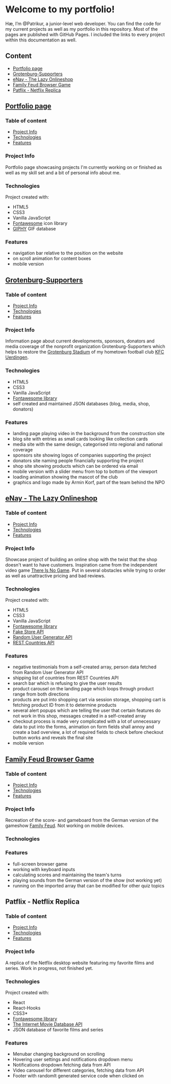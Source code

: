 # Welcome to my portfolio!

Hæ, I’m @Patrikur, a junior-level web developer.
You can find the code for my current projects as well as my portfolio in this repository. Most of the pages are published with GitHub Pages. I included the links to every project within this documentation as well.

## Content
* [Portfolio page](#portfolio-page)
* [Grotenburg-Supporters](#grotenburg-supporters)
* [eNay - The Lazy Onlineshop](#enay---the-lazy-onlineshop)
* [Family Feud Browser Game](#family-feud-browser-game)
* [Patflix - Netflix Replica](#patflix---netflix-replica)

## [Portfolio page](https://patrikur.github.io)
### Table of content
* [Project Info](#project-info)
* [Technologies](#technologies)
* [Features](#features)

### Project Info
Portfolio page showcasing projects I'm currently working on or finished as well as my skill set and a bit of personal info about me.

### Technologies
Project created with:
* HTML5
* CSS3
* Vanilla JavaScript
* [Fontawesome](https://fontawesome.com/) icon library
* [GIPHY](https://giphy.com/) GIF database

### Features
* navigation bar relative to the position on the website
* on scroll animation for content boxes
* mobile version

## [Grotenburg-Supporters](https://grotenburg-supporters.de)
### Table of content
* [Project Info](#project-info)
* [Technologies](#technologies)
* [Features](#features)

### Project Info
Information page about current developments, sponsors, donators and media coverage of the nonprofit organization Grotenburg-Supporters which helps to restore the [Grotenburg Stadium](https://en.wikipedia.org/wiki/Grotenburg-Stadion) of my hometown football club [KFC Uerdingen](https://en.wikipedia.org/wiki/KFC_Uerdingen_05). 

### Technologies
* HTML5
* CSS3
* Vanilla JavaScript
* [Fontawesome library](https://fontawesome.com/)
* self created and maintained JSON databases (blog, media, shop, donators)

### Features
* landing page playing video in the background from the construction site
* blog site with entries as small cards looking like collection cards
* media site with the same design, categorised into regional and national coverage
* sponsors site showing logos of companies supporting the project
* donators site naming people financially supporting the project
* shop site showing products which can be ordered via email
* mobile version with a slider menu from top to bottom of the viewport
* loading animation showing the mascot of the club
* graphics and logo made by Armin Korf, part of the team behind the NPO

## [eNay - The Lazy Onlineshop](https://patrikur.github.io/eNay/index.html)
### Table of content
* [Project Info](#project-info)
* [Technologies](#technologies)
* [Features](#features)

### Project Info
Showcase project of building an online shop with the twist that the shop doesn't want to have customers. Inspiration came from the independent video game [There Is No Game](https://store.steampowered.com/app/1240210/There_Is_No_Game_Wrong_Dimension/). Put in several obstacles while trying to order as well as unattractive pricing and bad reviews.

### Technologies
Project created with:
* HTML5
* CSS3
* Vanilla JavaScript
* [Fontawesome library](https://fontawesome.com/)
* [Fake Store API](https://fakestoreapi.com/)
* [Random User Generator API](https://randomuser.me/)
* [REST Countries API](https://restcountries.eu/)

### Features
* negative testimonials from a self-created array, person data fetched from Random User Generator API
* shipping list of countries from REST Countries API
* search bar which is refusing to give the user results
* product carousel on the landing page which loops through product range from both directions
* products are put into shopping cart via session storage, shopping cart is fetching product ID from it to determine products
* several alert popups which are telling the user that certain features do not work in this shop, messages created in a self-created array
* checkout process is made very complicated with a lot of unnecessary data to put into the forms, animation on form fields shall annoy and create a bad overview, a lot of required fields to check before checkout button works and reveals the final site
* mobile version

## [Family Feud Browser Game](https://patrikur.github.io/Family%20Feud/index.html)
### Table of content
* [Project Info](#project-info)
* [Technologies](#technologies)
* [Features](#features)

### Project Info
Recreation of the score- and gameboard from the German version of the gameshow [Family Feud](https://www.buzzfeed.de/buzz/hier-kannst-du-familien-duell-mit-google-nachspielen-90135526.html). Not working on mobile devices.
### Technologies

### Features
* full-screen browser game
* working with keyboard inputs
* calculating scores and maintaining the team's turns
* playing sounds from the German version of the show (not working yet)
* running on the imported array that can be modified for other quiz topics

## Patflix - Netflix Replica
### Table of content
* [Project Info](#project-info)
* [Technologies](#technologies)
* [Features](#features)

### Project Info
A replica of the Netflix desktop website featuring my favorite films and series. Work in progress, not finished yet.

### Technologies
Project created with:
* React
* React-Hooks
* CSS3* 
* [Fontawesome library](https://fontawesome.com/)
* [The Internet Movie Database API](https://developers.themoviedb.org/3/getting-started/introduction)
* JSON database of favorite films and series

### Features
* Menubar changing background on scrolling
* Hovering user settings and notifications dropdown menu
* Notifications dropdown fetching data from API
* Video carousel for different categories, fetching data from API
* Footer with randomlt generated service code when clicked on
